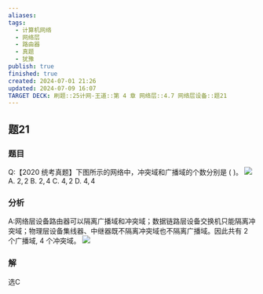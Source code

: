 ```yaml
---
aliases: 
tags:
  - 计算机网络
  - 网络层
  - 路由器
  - 真题
  - 犹豫
publish: true
finished: true
created: 2024-07-01 21:26
updated: 2024-07-09 16:07
TARGET DECK: 刷题::25计网-王道::第 4 章 网络层::4.7 网络层设备::题21
---
```


## 题21
### 题目
Q:【2020 统考真题】下图所示的网络中，冲突域和广播域的个数分别是 ( )。
![](https://img.hwenyi.live/202406021136380.webp)
A. $2,2$ B. $2,4$ C. $4,2$ D. $4,4$
### 分析
A:网络层设备路由器可以隔离广播域和冲突域；数据链路层设备交换机只能隔离冲突域；物理层设备集线器、中继器既不隔离冲突域也不隔离广播域。因此共有 2 个广播域, 4 个冲突域。
![](https://img.hwenyi.live/202407091608426.webp)
### 解
选C
